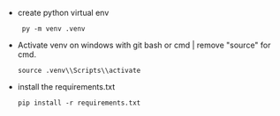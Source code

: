 -   create python virtual env
    ```
     py -m venv .venv

    ```
- Activate venv on windows with git bash or cmd | remove "source" for cmd.

    ```
    source .venv\\Scripts\\activate
    ```

-   install the requirements.txt
    ```
    pip install -r requirements.txt

    ```

<!-- -   Run the script with
    ```
    py app.py {path_to_crawl}

    ```

```
NB : If you use windows, you must execute this script with powershell. However you can also use git bash.
    But if you use git bash you must remplace all '\' in your path by '\\'. -->
```